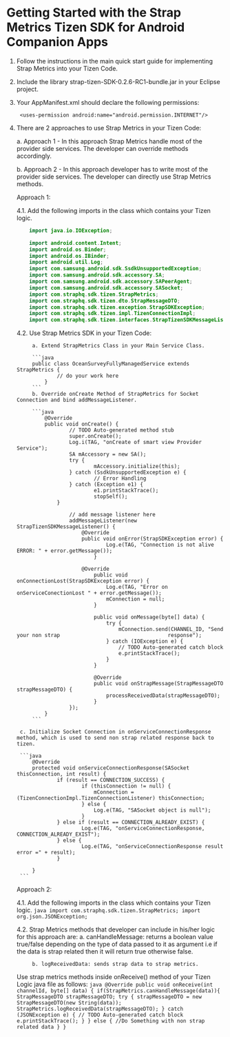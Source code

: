 Getting Started with the Strap Metrics Tizen SDK for Android Companion Apps
========================
1. Follow the instructions in the main quick start guide for implementing Strap Metrics into your Tizen Code.
2. Include the library strap-tizen-SDK-0.2.6-RC1-bundle.jar in your Eclipse project.
3. Your AppManifest.xml should declare the following permissions:

		<uses-permission android:name="android.permission.INTERNET"/>

4. There are 2 approaches to use Strap Metrics in your Tizen Code:

      a. Approach 1 - In this approach Strap Metrics handle most of the provider side services. The developer can override methods accordingly.
      
      b. Approach 2 - In this approach developer has to write most of the provider side services. The developer can directly use Strap Metrics methods.
        
      Approach 1:

	4.1. Add the following imports in the class which contains your Tizen logic.

	```java
    	import java.io.IOException;

    	import android.content.Intent;
    	import android.os.Binder;
    	import android.os.IBinder;
    	import android.util.Log;
    	import com.samsung.android.sdk.SsdkUnsupportedException;
    	import com.samsung.android.sdk.accessory.SA;
    	import com.samsung.android.sdk.accessory.SAPeerAgent;
    	import com.samsung.android.sdk.accessory.SASocket;
    	import com.straphq.sdk.tizen.StrapMetrics;
    	import com.straphq.sdk.tizen.dto.StrapMessageDTO;
    	import com.straphq.sdk.tizen.exception.StrapSDKException;
    	import com.straphq.sdk.tizen.impl.TizenConnectionImpl;
    	import com.straphq.sdk.tizen.interfaces.StrapTizenSDKMessageListener;
	```
	
	4.2. Use Strap Metrics SDK in your Tizen Code:
    	
    		a. Extend StrapMetrics Class in your Main Service Class.
			
			```java   
   			public class OceanSurveyFullyManagedService extends StrapMetrics {
    				// do your work here
    			}
			```
    		b. Override onCreate Method of StrapMetrics for Socket Connection and bind addMessageListener.

			```java    
     			@Override
        		public void onCreate() {
            			// TODO Auto-generated method stub
            			super.onCreate();
             			Log.i(TAG, "onCreate of smart view Provider Service");
	                	SA mAccessory = new SA();
        	        	try {
                	    		mAccessory.initialize(this);
	                	} catch (SsdkUnsupportedException e) {
        	            		// Error Handling
	                	} catch (Exception e1) {
	                    		e1.printStackTrace();
        	             		stopSelf();
        			}

                		// add message listener here
                		addMessageListener(new StrapTizenSDKMessageListener() {
	                		@Override
        	        		public void onError(StrapSDKException error) {
                	    			Log.e(TAG, "Connection is not alive ERROR: " + error.getMessage());
	                    		}

	                   		@Override
        	            		public void onConnectionLost(StrapSDKException error) {
                	    			Log.e(TAG, "Error on onServiceConectionLost " + error.getMessage());
                    				mConnection = null;
                    			}

                    			public void onMessage(byte[] data) {
                    				try {
                    					mConnection.send(CHANNEL_ID, "Send your non strap 									response");
                    				} catch (IOException e) {
                    					// TODO Auto-generated catch block
                    					e.printStackTrace();
                    				}
                    			}

                    			@Override
                    			public void onStrapMessage(StrapMessageDTO strapMessageDTO) {
                    				processReceivedData(strapMessageDTO);
                    			}
                		});
        		}
			```

   		c. Initialize Socket Connection in onServiceConnectionResponse method, which is used to send non strap related response back to tizen.
      
		```java
       		@Override
           	protected void onServiceConnectionResponse(SASocket thisConnection, int result) {
                	if (result == CONNECTION_SUCCESS) {
                      		if (thisConnection != null) {
                          		mConnection = (TizenConnectionImpl.TizenConnectionListener) thisConnection;
                      		} else {
                          		Log.e(TAG, "SASocket object is null");
                      		}
                  	} else if (result == CONNECTION_ALREADY_EXIST) {
                      		Log.e(TAG, "onServiceConnectionResponse, CONNECTION_ALREADY_EXIST");
                  	} else {
                      		Log.e(TAG, "onServiceConnectionResponse result error =" + result);
                  	}

           	}
		```
      Approach 2:

	4.1. Add the following imports in the class which contains your Tizen logic.
		```java
    		import com.straphq.sdk.tizen.StrapMetrics;
    		import org.json.JSONException;
		```
    
	4.2. Strap Metrics methods that developer can include in his/her logic for this approach are:
    		a. canHandleMessage: returns a boolean value true/false depending on the type of data passed to it as argument i.e if the data is strap related then it will return true otherwise false.
    		
    		b. logReceivedData: sends strap data to strap metrics.

   	Use strap metrics methods inside onReceive() method of your Tizen Logic java file as follows:
		```java
    		@Override
    		public void onReceive(int channelId, byte[] data) {
    			if(StrapMetrics.canHandleMessage(data)){
    				StrapMessageDTO strapMessageDTO;
    				try {
    					strapMessageDTO = new StrapMessageDTO(new String(data));
    					StrapMetrics.logReceivedData(strapMessageDTO);
	    			} catch (JSONException e) {
	    				// TODO Auto-generated catch block
    					e.printStackTrace();
    				}
    			} else {
    				//Do Something with non strap related data
    			}
    		}
    		```
